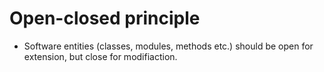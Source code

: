 # Open-closed principle
- Software entities (classes, modules, methods etc.) should be open for extension, but close for modifiaction.

